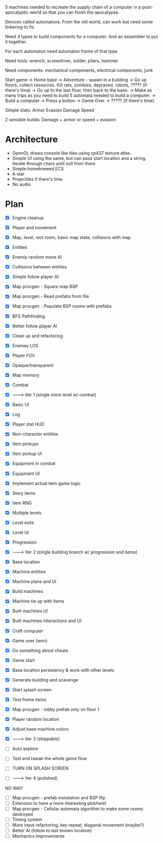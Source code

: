 5 machines needed to recreate the supply chain of a computer in a
post-apocalyptic world so that you can finish the apocalypse.

Devices called automatons. From the old world, can work but need some tinkering
to fix.

Need 4 types to build components for a computer. And an assembler to put it
together.

For each automaton need automaton frame of that type

Need tools: wrench, screwdriver, solder, pliers, hammer

Need components: mechanical components, electrical components, junk

Start game -> Home base -> Adventure - spawn in a building -> Go up floors,
collect resources. Kill rats, zombies, depraved, robots, ????? (if there's time)
-> Go up to the last floor, then back to the base. -> Make as many trips as you
need to build 5 automata needed to build a computer. -> Build a computer ->
Press a button -> Game Over -> ????? (if there's time).

Simple stats:
Armor
Evasion
Damage
Speed

2 sensible builds: Damage + armor or speed + evasion

# Architecture

* OpenGL draws console like tiles using cp437 texture atlas.
* Simple UI using the same, but can pass start location and a string. iterate
    through chars until null from there
* Simple homebrewed ECS
* A star
* Projectiles if there's time
* No audio

# Plan

* [x] Engine cleanup
* [x] Player and movement
* [x] Map, level, rect room, basic map state, collisions with map
* [x] Entities
* [x] Enemiy random move AI
* [x] Collisions between entities
* [x] Simple follow player AI
* [x] Map procgen - Square map BSP
* [x] Map procgen - Read prefabs from file
* [x] Map procgen - Populate BSP rooms with prefabs
* [x] BFS Pathfinding
* [x] Better follow player AI
* [x] Clean up and refactoring
* [x] Enemey LOS
* [x] Player FOV
* [x] Opaque/transparent
* [x] Map memory
* [x] Combat
* [x] ---> Iter 1 (single room level w/ combat)
* [x] Basic UI
* [x] Log
* [x] Player stat HUD
* [x] Non-character entities
* [x] Item pickups
* [x] Item pickup UI
* [x] Equipment in combat
* [x] Equipment UI
* [x] Implement actual item game logic
* [x] Story items
* [x] Item RNG
* [x] Multiple levels
* [x] Level exits
* [x] Level UI
* [x] Progression
* [x] ---> Iter 2 (single building branch w/ progression and items)
* [x] Base location
* [x] Machine entities
* [x] Machine plans and UI
* [x] Build machines
* [x] Machine tie up with items
* [x] Built machines UI
* [x] Built machines interactions and UI
* [x] Craft computer
* [x] Game over (won)
* [x] Do something about cheats
* [x] Game start
* [x] Base location persistency & work with other levels
* [x] Generate building and scavenge
* [x] Start splash screen
* [x] Test frame items
* [x] Map procgen - lobby prefab only on floor 1
* [x] Player random location
* [x] Adjust base machine colors
* [x] ---> Iter 3 (shippable)
* [ ] Auto explore
* [ ] Test and tweak the whole game flow
* [ ] TURN ON SPLASH SCREEN
* [ ] ---> Iter 4 (polished)


NO WAY:
* [ ] Map procgen - prefab translation and BSP flip
* [ ] Extension to have a more interesting plot/twist
* [ ] Map procgen - Cellular automata algorithm to make some rooms destroyed
* [ ] Timing system
* [ ] More input refactoring, key repeat, diagonal movement (maybe?)
* [ ] Better AI (follow to last known location)
* [ ] Mechanics Improvements
